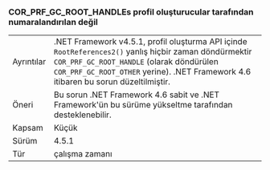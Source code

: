 ### <a name="corprfgcroothandles-are-not-being-enumerated-by-profilers"></a>COR_PRF_GC_ROOT_HANDLEs profil oluşturucular tarafından numaralandırılan değil

|   |   |
|---|---|
|Ayrıntılar|.NET Framework v4.5.1, profil oluşturma API içinde <code>RootReferences2()</code> yanlış hiçbir zaman döndürmektir <code>COR_PRF_GC_ROOT_HANDLE</code> (olarak döndürülen <code>COR_PRF_GC_ROOT_OTHER</code> yerine). .NET Framework 4.6 itibaren bu sorun düzeltilmiştir.|
|Öneri|Bu sorun .NET Framework 4.6 sabit ve .NET Framework'ün bu sürüme yükseltme tarafından desteklenebilir.|
|Kapsam|Küçük|
|Sürüm|4.5.1|
|Tür|çalışma zamanı|

